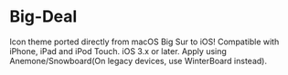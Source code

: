 # Big-Deal
Icon theme ported directly from macOS Big Sur to iOS! Compatible with iPhone, iPad and iPod Touch. iOS 3.x or later. Apply using Anemone/Snowboard(On legacy devices, use WinterBoard instead).
